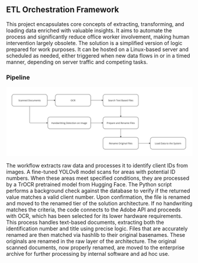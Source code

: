 ## ETL Orchestration Framework

This project encapsulates core concepts of extracting, transforming, and loading data enriched with valuable insights. It aims to automate the process and significantly reduce office worker involvement, making human intervention largely obsolete. The solution is a simplified version of logic prepared for work purposes. It can be hosted on a Linux-based server and scheduled as needed, either triggered when new data flows in or in a timed manner, depending on server traffic and competing tasks.

### Pipeline
<p align="center">
  <img src=https://raw.githubusercontent.com/rusinmt/portfolio/refs/heads/main/Airflow/Images/plan.jpg>
</p>
The workflow extracts raw data and processes it to identify client IDs from images. A fine-tuned YOLOv8 model scans for areas with potential ID numbers. When these areas meet specified conditions, they are processed by a TrOCR pretrained model from Hugging Face. The Python script performs a background check against the database to verify if the returned value matches a valid client number. Upon confirmation, the file is renamed and moved to the renamed tier of the solution architecture.
If no handwriting matches the criteria, the code connects to the Adobe API and proceeds with OCR, which has been selected for its lower hardware requirements. This process handles text-based documents, extracting both the identification number and title using precise logic.
Files that are accurately renamed are then matched via hashlib to their original basenames. These originals are renamed in the raw layer of the architecture. The original scanned documents, now properly renamed, are moved to the enterprise archive for further processing by internal software and ad hoc use.
